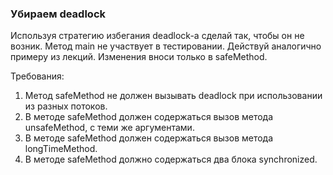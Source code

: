 
### Убираем deadlock

Используя стратегию избегания deadlock-а сделай так, чтобы он не возник.
Метод main не участвует в тестировании.
Действуй аналогично примеру из лекций.
Изменения вноси только в safeMethod.


Требования:
1.	Метод safeMethod не должен вызывать deadlock при использовании из разных потоков.
2.	В методе safeMethod должен содержаться вызов метода unsafeMethod, с теми же аргументами.
3.	В методе safeMethod должен содержаться вызов метода longTimeMethod.
4.	В методе safeMethod должно содержаться два блока synchronized.



